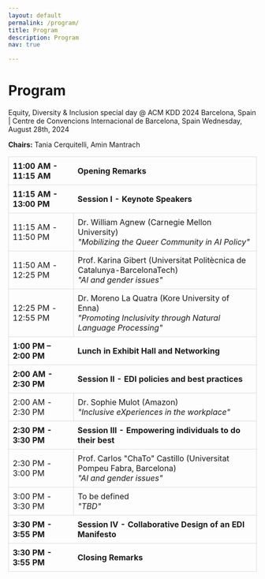 ```yaml
---
layout: default
permalink: /program/
title: Program
description: Program
nav: true

---
```


<h1><b>Program</b></h1>
Equity, Diversity & Inclusion special day @ ACM KDD 2024
Barcelona, Spain | Centre de Convencions Internacional de Barcelona, Spain
Wednesday, August 28th, 2024

**Chairs:** Tania Cerquitelli, Amin Mantrach

<table style="width:100%; border-collapse: collapse;">
  <tr>
        <td style="border-top: 1px solid #ddd; border-left: 1px solid #ddd; border-bottom: 1px solid #ddd; padding: 8px;"><b>11:00 AM - 11:15 AM</b></td>
        <td style="border-top: 1px solid #ddd; border-right: 1px solid #ddd; border-bottom: 1px solid #ddd; padding: 8px;"><b>Opening Remarks</b></td>
  </tr>
  <tr>
    <td style="border-top: 1px solid #ddd; border-left: 1px solid #ddd; border-bottom: 1px solid #ddd; padding: 8px;"><b>11:15 AM - 13:00 PM</b></td>
    <td style="border-top: 1px solid #ddd; border-right: 1px solid #ddd; border-bottom: 1px solid #ddd; padding: 8px;"> <b>Session I - Keynote Speakers</b></td>
  </tr>
  <tr>
    <td style="border: 1px solid #ddd; padding: 8px;">11:15 AM - 11:50 PM</td>
    <td style="border: 1px solid #ddd; padding: 8px; ">Dr. William Agnew (Carnegie Mellon University) <br> <i>"Mobilizing the Queer Community in AI Policy"</i></td>
  </tr>
  <tr>
    <td style="border: 1px solid #ddd; padding: 8px;">11:50 AM - 12:25 PM</td>
    <td style="border: 1px solid #ddd; padding: 8px;">Prof. Karina Gibert (Universitat Politècnica de Catalunya-BarcelonaTech) <br> <i>"AI and gender issues"</i> </td>
  </tr>
  <tr>
    <td style="border: 1px solid #ddd; padding: 8px;">12:25 PM - 12:55 PM</td>
    <td style="border: 1px solid #ddd; padding: 8px; ">Dr. Moreno La Quatra (Kore University of Enna) <br> <i>"Promoting Inclusivity through Natural Language Processing"</i></td>
  </tr>
  <tr>
    <td style="border-top: 1px solid #ddd; border-left: 1px solid #ddd; border-bottom: 1px solid #ddd; padding: 8px;"><b>1:00 PM – 2:00 PM</b></td>
    <td style="border-top: 1px solid #ddd; border-right: 1px solid #ddd; border-bottom: 1px solid #ddd; padding: 8px;"><b>Lunch in Exhibit Hall and Networking</b></td>
  </tr>
  <tr>
    <td style="border-top: 1px solid #ddd; border-left: 1px solid #ddd; border-bottom: 1px solid #ddd; padding: 8px;"><b>2:00 AM - 2:30 PM</b></td>
    <td style="border-top: 1px solid #ddd; border-right: 1px solid #ddd; border-bottom: 1px solid #ddd; padding: 8px;"> <b>Session II - EDI policies and best practices</b></td>
  </tr>
  <tr>
    <td style="border: 1px solid #ddd; padding: 8px;">2:00 AM - 2:30 PM</td>
    <td style="border: 1px solid #ddd; padding: 8px; ">Dr. Sophie Mulot (Amazon) <br> <i>"Inclusive eXperiences in the workplace"</i></td>
  </tr>
  <tr>
    <td style="border-top: 1px solid #ddd; border-left: 1px solid #ddd; border-bottom: 1px solid #ddd; padding: 8px;"><b>2:30 PM - 3:30 PM</b></td>
    <td style="border-top: 1px solid #ddd; border-right: 1px solid #ddd; border-bottom: 1px solid #ddd; padding: 8px;"> <b>Session III - Empowering individuals to do their best</b></td>
  </tr>
  <tr>
    <td style="border: 1px solid #ddd; padding: 8px;">2:30 PM - 3:00 PM</td>
    <td style="border: 1px solid #ddd; padding: 8px; ">Prof. Carlos "ChaTo" Castillo (Universitat Pompeu Fabra, Barcelona) <br> <i>"AI and gender issues"</i></td>
  </tr>
    <tr>
    <td style="border: 1px solid #ddd; padding: 8px;">3:00 PM - 3:30 PM</td>
    <td style="border: 1px solid #ddd; padding: 8px; ">To be defined <br> <i>"TBD"</i></td>
  </tr>
  <tr>
    <td style="border-top: 1px solid #ddd; border-left: 1px solid #ddd; border-bottom: 1px solid #ddd; padding: 8px;"><b>3:30 PM - 3:55 PM</b></td>
    <td style="border-top: 1px solid #ddd; border-right: 1px solid #ddd; border-bottom: 1px solid #ddd; padding: 8px;"> <b>Session IV - Collaborative Design of an EDI Manifesto</b></td>
  </tr>
  <tr>
    <td style="border-top: 1px solid #ddd; border-left: 1px solid #ddd; border-bottom: 1px solid #ddd; padding: 8px;"><b>3:30 PM - 3:55 PM</b></td>
    <td style="border-top: 1px solid #ddd; border-right: 1px solid #ddd; border-bottom: 1px solid #ddd; padding: 8px;"> <b>Closing Remarks</b></td>
  </tr>
</table>
